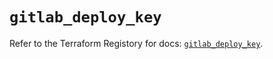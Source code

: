 # `gitlab_deploy_key`

Refer to the Terraform Registory for docs: [`gitlab_deploy_key`](https://www.terraform.io/docs/providers/gitlab/r/deploy_key).
